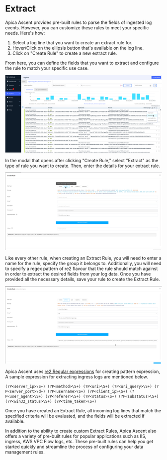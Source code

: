 # Extract

Apica Ascent provides pre-built rules to parse the fields of ingested log events. However, you can customize these rules to meet your specific needs. Here's how:

1. Select a log line that you want to create an extract rule for.
2. Hover/Click on the ellipsis button that's available on the log line.
3. Click on "Create Rule" to create a new extract rule.

From here, you can define the fields that you want to extract and configure the rule to match your specific use case.

![](<../.gitbook/assets/image (69).png>)

In the modal that opens after clicking "Create Rule," select "Extract" as the type of rule you want to create. Then, enter the details for your extract rule.

![](<../.gitbook/assets/image (3) (1).png>)

Like every other rule, when creating an Extract Rule, you will need to enter a name for the rule, specify the group it belongs to. Additionally, you will need to specify a regex pattern of re2 flavour that the rule should match against in order to extract the desired fields from your log data. Once you have provided all the necessary details, save your rule to create the Extract Rule.

![](<../.gitbook/assets/image (116).png>)

Apica Ascent uses [re2 Regular expressions](https://github.com/google/re2/wiki/Syntax) for creating pattern expression, A sample expression for extracting ingress logs are mentioned below.&#x20;

```
(?P<server_ip>\S+) (?P<method>\S+) (?P<uri>\S+) (?P<uri_query>\S+) (?P<server_port>\d+) (?P<username>\S+) (?P<client_ip>\S+) (?P<user_agent>\S+) (?P<referer>\S+) (?P<status>\S+) (?P<substatus>\S+) (?P<win32_status>\S+) (?P<time_taken>\S+)
```

Once you have created an Extract Rule, all incoming log lines that match the specified criteria will be evaluated, and the fields will be extracted if available.

In addition to the ability to create custom Extract Rules, Apica Ascent also offers a variety of pre-built rules for popular applications such as IIS, ingress, AWS VPC Flow logs, etc. These pre-built rules can help you get started quickly and streamline the process of configuring your data management rules.
